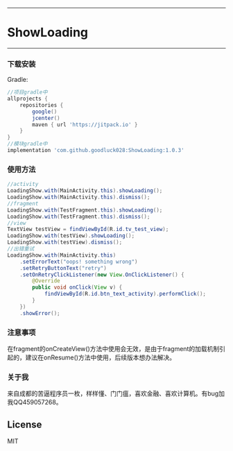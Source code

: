 ---
# ShowLoading
-------------

### 下载安装
Gradle:
```groovy
//项目gradle中
allprojects {
    repositories {
        google()
        jcenter()
        maven { url 'https://jitpack.io' }
    }
}
//模块gradle中
implementation 'com.github.goodluck028:ShowLoading:1.0.3'
```

### 使用方法
```java
//activity
LoadingShow.with(MainActivity.this).showLoading();
LoadingShow.with(MainActivity.this).dismiss();
//fragment
LoadingShow.with(TestFragment.this).showLoading();
LoadingShow.with(TestFragment.this).dismiss();
//view
TextView testView = findViewById(R.id.tv_test_view);
LoadingShow.with(testView).showLoading();
LoadingShow.with(testView).dismiss();
//出错重试
LoadingShow.with(MainActivity.this)
    .setErrorText("oops! something wrong")
    .setRetryButtonText("retry")
    .setOnRetryClickListener(new View.OnClickListener() {
        @Override
        public void onClick(View v) {
            findViewById(R.id.btn_text_activity).performClick();
        }
    })
    .showError();
```

### 注意事项
在fragment的onCreateView()方法中使用会无效，是由于fragment的加载机制引起的，建议在onResume()方法中使用，后续版本想办法解决。

### 关于我
来自成都的苦逼程序员一枚，样样懂、门门瘟，喜欢金融、喜欢计算机。有bug加我QQ459057268。

## License
MIT